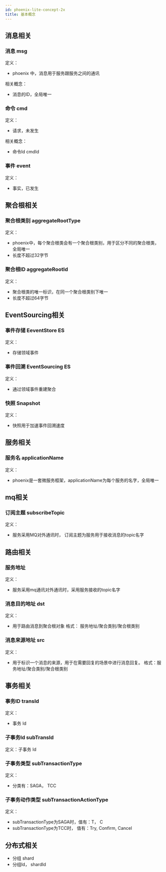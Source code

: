 ```yaml
---
id: phoenix-lite-concept-2x
title: 基本概念
---
```


## 消息相关

### 消息 msg

定义：

- phoenix 中，消息用于服务跟服务之间的通讯

相关概念：

* 消息的ID，全局唯一

### 命令 cmd

定义：

- 请求，未发生

相关概念：

- 命令Id cmdId

### 事件 event

定义：

- 事实，已发生


## 聚合根相关

### 聚合根类别  aggregateRootType

定义：

* phoenix中，每个聚合根类会有一个聚合根类别，用于区分不同的聚合根类，全局唯一
* 长度不超过32字节

### 聚合根ID  aggregateRootId 

定义：

* 聚合根类的唯一标识，在同一个聚合根类别下唯一
* 长度不超过64字节


## EventSourcing相关

### 事件存储 EeventStore ES

定义：

- 存储领域事件

### 事件回溯 EventSourcing ES

定义：

- 通过领域事件重建聚合

### 快照 Snapshot

定义：

- 快照用于加速事件回溯速度

## 服务相关

### 服务名 applicationName

定义：

- phoenix是一套微服务框架，applicationName为每个服务的名字，全局唯一

## mq相关

### 订阅主题  subscribeTopic

定义：

- 服务采用MQ对外通讯时， 订阅主题为服务用于接收消息的topic名字

## 路由相关

### 服务地址 

定义：

- 服务采用mq通讯对外通讯时，采用服务接收的topic名字

### 消息目的地址 dst

定义：

- 用于路由消息到聚合根对象       格式： 服务地址/聚合类别/聚合根类别

### 消息来源地址 src

定义：

- 用于标识一个消息的来源，用于在需要回复的场景中进行消息回复。
  格式：服务地址/聚合类别/聚合根类别


## 事务相关

### 事务ID transId

定义：

- 事务 Id

### 子事务Id subTransId

定义：子事务 Id

### 子事务类型 subTransactionType

定义：

- 分类有：SAGA， TCC

### 子事务动作类型 subTransactionActionType  

定义：

* subTransactionType为SAGA时，值有：T， C
* subTransactionType为TCC时， 值有：Try, Confirm, Cancel


## 分布式相关

* 分组  shard
* 分组Id， shardId